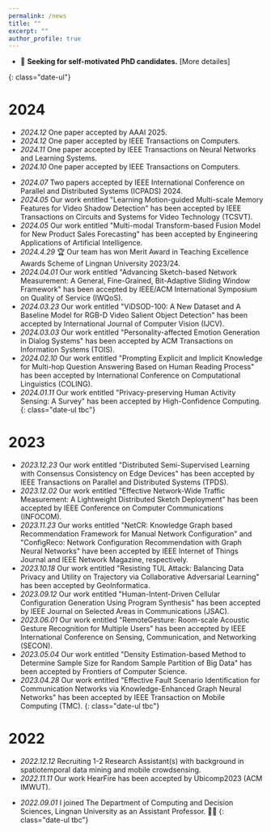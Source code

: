 ```yaml
---
permalink: /news
title: ""
excerpt: ""
author_profile: true
---
```



- 📌 **Seeking for self-motivated PhD candidates.** [More detailes]
<!-- - 📌 **<em>Mathematics</em> <span class="jcrq1">JCR-Q1</span> special issue on <a href="https://www.mdpi.com/journal/mathematics/special_issues/D1EO3BX64M">Big Data Analytics for Social Good</a> is calling for paper now.**  -->
<!-- - 📌 **The International Conference on Behavioural and Social Computing (<a href="http://besc-conf.org/2024/">BESC</a>) is calling for paper now.** -->
{: class="date-ul"}

# 2024
- *2024.12* One paper accepted by AAAI 2025.
- *2024.12* One paper accepted by IEEE Transactions on Computers.
- *2024.11* One paper accepted by IEEE Transactions on Neural Networks and Learning Systems.
- *2024.10* One paper accepted by IEEE Transactions on Computers.
<!-- - *2024.09* One paper accepted by IEEE Open Journal of the Communications Society. -->
- *2024.07* Two papers accepted by IEEE International Conference on Parallel and Distributed Systems (ICPADS) 2024.
- *2024.05* Our work entitled "Learning Motion-guided Multi-scale Memory Features for Video Shadow Detection" has been accepted by IEEE Transactions on Circuits and Systems for Video Technology (TCSVT).
- *2024.05* Our work entitled "Multi-modal Transform-based Fusion Model for New Product Sales Forecasting" has been accepted by Engineering Applications of Artificial Intelligence. 
- *2024.4.29* 🏆 Our team has won Merit Award in Teaching Excellence Awards Scheme of Lingnan University 2023/24.
- *2024.04.01* Our work entitled "Advancing Sketch-based Network Measurement: A General, Fine-Grained, Bit-Adaptive Sliding Window Framework" has been accepted by IEEE/ACM International Symposium on Quality of Service (IWQoS). 
- *2024.03.23* Our work entitled "ViDSOD-100: A New Dataset and A Baseline Model for RGB-D Video Salient Object Detection" has been accepted by International Journal of Computer Vision (IJCV).
- *2024.03.03* Our work entitled "Personality-affected Emotion Generation in Dialog Systems" has been accepted by ACM Transactions on Information Systems (TOIS).
- *2024.02.10* Our work entitled "Prompting Explicit and Implicit Knowledge for Multi-hop Question Answering Based on Human Reading Process" has been accepted by International Conference on Computational Linguistics (COLING).
- *2024.01.11* Our work entitled "Privacy-preserving Human Activity Sensing: A Survey" has been accepted by High-Confidence Computing.
{: class="date-ul tbc"}


# 2023
- *2023.12.23* Our work entitled "Distributed Semi-Supervised Learning with Consensus Consistency on Edge Devices" has been accepted by IEEE Transactions on Parallel and Distributed Systems (TPDS).
- *2023.12.02* Our work entitled "Effective Network-Wide Traffic Measurement: A Lightweight Distributed Sketch Deployment" has been accepted by IEEE Conference on Computer Communications (INFOCOM).
- *2023.11.23* Our works entitled "NetCR: Knowledge Graph based Recommendation Framework for Manual Network Configuration" and "ConfigReco: Network Configuration Recommendation with Graph Neural Networks" have been accepted by IEEE Internet of Things Journal and IEEE Network Magazine, respectively.
- *2023.10.18* Our work entitled "Resisting TUL Attack: Balancing Data Privacy and Utility on Trajectory via Collaborative Adversarial Learning" has been accepted by GeoInformatica.
- *2023.09.12* Our work entitled "Human-Intent-Driven Cellular Configuration Generation Using Program Synthesis" has been accepted by IEEE Journal on Selected Areas in Communications (JSAC). 
- *2023.06.01* Our work entitled "RemoteGesture: Room-scale Acoustic Gesture Recognition for Multiple Users" has been accepted by IEEE International Conference on Sensing, Communication, and Networking (SECON).
- *2023.05.04* Our work entitled "Density Estimation-based Method to Determine Sample Size for Random Sample Partition of Big Data" has been accepted by Frontiers of Computer Science.
- *2023.04.28* Our work entitled "Effective Fault Scenario Identification for Communication Networks via Knowledge-Enhanced Graph Neural Networks" has been accepted by IEEE Transaction on Mobile Computing (TMC).
{: class="date-ul tbc"}


# 2022
- *2022.12.12* Recruiting 1-2 Research Assistant(s) with background in spatiotemporal data mining and mobile crowdsensing. 
- *2022.11.11* Our work HearFire has been accepted by Ubicomp2023 (ACM IMWUT).
<!-- *2022.09:* Recruiting Ph.D. students with high research potential under [Hong Kong PhD Fellowship Scheme (HKPFS)](https://cerg1.ugc.edu.hk/hkpfs/index.html). Feel free to drop me an email if you are interested. --> 
- *2022.09.01* I joined The Department of Computing and Decision Sciences, Lingnan University as an Assistant Professor. 🎉🎉 
{: class="date-ul tbc"}
